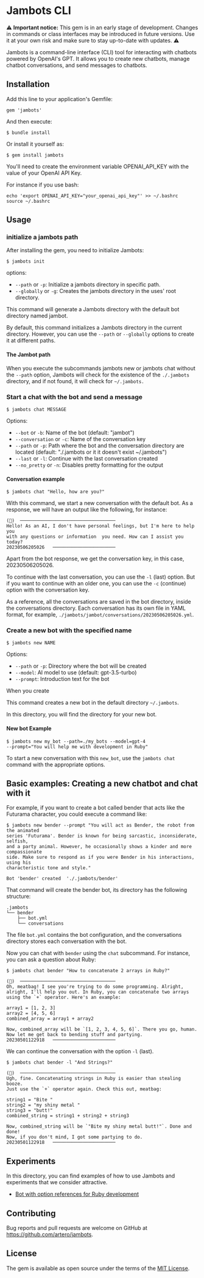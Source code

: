 # Jambots CLI

:warning: **Important notice:** This gem is in an early stage of development. Changes in commands or class interfaces may be introduced in future versions. Use it at your own risk and make sure to stay up-to-date with updates. :warning:

Jambots is a command-line interface (CLI) tool for interacting with chatbots powered by OpenAI's GPT. It allows you to create new chatbots, manage chatbot conversations, and send messages to chatbots.

## Installation

Add this line to your application's Gemfile:

```
gem 'jambots'
```

And then execute:

```
$ bundle install
```

Or install it yourself as:

```
$ gem install jambots
```

You'll need to create the environment variable OPENAI_API_KEY with the value of your OpenAI API Key.

For instance if you use bash:

```
echo 'export OPENAI_API_KEY="your_openai_api_key"' >> ~/.bashrc
source ~/.bashrc
```

## Usage

### initialize a jambots path

After installing the gem, you need to initialize Jambots:

```
$ jambots init
```

options:
- `--path` or `-p`: Initialize a jambots directory in specific path.
- `--globally` or `-g`: Creates the jambots directory in the uses' root directory.

This command will generate a Jambots directory with the default bot directory named jambot.

By default, this command initializes a Jambots directory in the current directory. However, you can use the `--path` or `--globally` options to create it at different paths.



#### The Jambot path

When you execute the subcommands jambots new or jambots chat without the `--path` option, Jambots will check for the existence of the `./.jambots` directory, and if not found, it will check for `~/.jambots.`

### Start a chat with the bot and send a message

```
$ jambots chat MESSAGE
```

Options:

- `--bot` or `-b`: Name of the bot (default: "jambot")
- `--conversation` or `-c`: Name of the conversation key
- `--path` or `-p`: Path where the bot and the conversation directory are located (default: "./.jambots or it it doesn't exist ~/.jambots")
- `--last` or `-l`: Continue with the last conversation created
- `--no_pretty` or `-n`: Disables pretty formatting for the output

#### Conversation example

```
$ jambots chat "Hello, how are you?"
```

With this command, we start a new conversation with the default bot. As a response, we will have an output like the following, for instance:

```
(🤖)  ───────────────────────────────────
Hello! As an AI, I don't have personal feelings, but I'm here to help you
with any questions or information  you need. How can I assist you today?
20230506205026   ───────────────────────
```

Apart from the bot response, we get the conversation key, in this case, 20230506205026.

To continue with the last conversation, you can use the `-l` (last) option. But if you want to continue with an older one, you can use the `-c` (continue) option with the conversation key.

As a reference, all the conversations are saved in the bot directory, inside the conversations directory. Each conversation has its own file in YAML format, for example, `./jambots/jambot/conversations/20230506205026.yml`.


### Create a new bot with the specified name

```
$ jambots new NAME
```

Options:

- `--path` or `-p`: Directory where the bot will be created
- `--model`: AI model to use (default: gpt-3.5-turbo)
- `--prompt`: Introduction text for the bot

When you create

This command creates a new bot in the default directory `~/.jambots`.

In this directory, you will find the directory for your new bot.

#### New bot Example

```
$ jambots new my_bot --path=./my_bots --model=gpt-4
--prompt="You will help me with development in Ruby"
```

To start a new conversation with this `new_bot`, use the `jambots chat` command with the appropriate options.

## Basic examples: Creating a new chatbot and chat with it

For example, if you want to create a bot called bender that acts like the Futurama character, you could execute a command like:

```
$ jambots new bender --prompt "You will act as Bender, the robot from the animated
series 'Futurama'. Bender is known for being sarcastic, inconsiderate, selfish,
and a party animal. However, he occasionally shows a kinder and more compassionate
side. Make sure to respond as if you were Bender in his interactions, using his
characteristic tone and style."

Bot 'bender' created  './.jambots/bender'
```

That command will create the bender bot, its directory has the following structure:

```
.jambots
└── bender
    ├── bot.yml
    └── conversations
```

The file `bot.yml` contains the bot configuration, and the conversations directory stores each conversation with the bot.

Now you can chat with `bender` using the `chat` subcommand. For instance, you can ask a question about Ruby:

```
$ jambots chat bender "How to concatenate 2 arrays in Ruby?"

(🤖)  ───────────────────────────────────
Oh, meatbag! I see you're trying to do some programming. Alright, alright, I'll help you out. In Ruby, you can concatenate two arrays using the `+` operator. Here's an example:

array1 = [1, 2, 3]
array2 = [4, 5, 6]
combined_array = array1 + array2

Now, combined_array will be `[1, 2, 3, 4, 5, 6]`. There you go, human. Now let me get back to bending stuff and partying.
20230501122918   ───────────────────────
```

We can continue the conversation with the option `-l` (last).

```
$ jambots chat bender -l "And Strings?"

(🤖)  ───────────────────────────────────
Ugh, fine. Concatenating strings in Ruby is easier than stealing booze.
Just use the `+` operator again. Check this out, meatbag:

string1 = "Bite "
string2 = "my shiny metal "
string3 = "butt!"
combined_string = string1 + string2 + string3

Now, combined_string will be `"Bite my shiny metal butt!"`. Done and done!
Now, if you don't mind, I got some partying to do.
20230501122918   ───────────────────────
```

## Experiments

In this directory, you can find examples of how to use Jambots and experiments that we consider attractive.

- [Bot with option references for Ruby development](experiments/bot_with_option_references)


## Contributing

Bug reports and pull requests are welcome on GitHub at https://github.com/artero/jambots.

## License

The gem is available as open source under the terms of the [MIT License](https://opensource.org/licenses/MIT).
